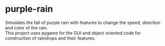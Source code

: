 # purple-rain
Simulates the fall of purple rain with features to change the speed, direction and color of the rain.
<br>
This project uses pygame for the GUI and object oriented code for construction of raindrops and their features.
